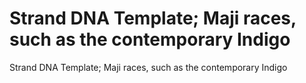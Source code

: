 # Strand DNA Template; Maji races, such as the contemporary Indigo

Strand DNA Template; Maji races, such as the contemporary Indigo